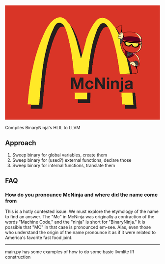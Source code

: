 ![sneakyburgers](img/mcninja.png)

Compiles BinaryNinja's HLIL to LLVM

## Approach
1. Sweep binary for global variables, create them
2. Sweep binary for (used?) external functions, declare those
3. Sweep binary for internal functions, translate them

## FAQ

### How do you pronounce McNinja and where did the name come from

This is a hotly contested issue. We must explore the etymology of the name to find an answer. The "Mc" in McNinja was originally a contraction of the words "Machine Code," and the "ninja" is short for "BinaryNinja."  It is possible that "MC" in that case is pronounced em-see. Alas, even those who understand the origin of the name pronounce it as if it were related to America's favorite fast food joint.


---

main.py has some examples of how to do some basic llvmlite IR construction
